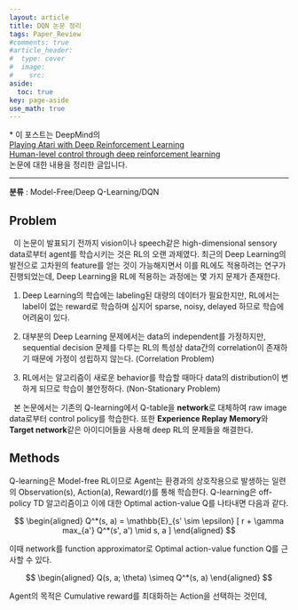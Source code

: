 ```yaml
---
layout: article
title: DQN 논문 정리
tags: Paper_Review
#comments: true
#article_header:
#  type: cover
#  image:
#    src:
aside:
  toc: true
key: page-aside
use_math: true
---
```


  \* 이 포스트는 DeepMind의  
  [Playing Atari with Deep Reinforcement Learning](https://www.cs.toronto.edu/~vmnih/docs/dqn.pdf)    
  [Human-level control through deep reinforcement learning](https://storage.googleapis.com/deepmind-media/dqn/DQNNaturePaper.pdf)  
  논문에 대한 내용을 정리한 글입니다.

  ----------------------------------------------------------------------

**분류** : Model-Free/Deep Q-Learning/DQN  


## Problem

  &nbsp;&nbsp;이 논문이 발표되기 전까지 vision이나 speech같은 high-dimensional sensory data로부터 agent를 학습시키는 것은 RL의 오랜 과제였다. 최근의 Deep Learning의 발전으로 고차원의 feature를 얻는 것이 가능해지면서 이를 RL에도 적용하려는 연구가 진행되었는데, Deep Learning을 RL에 적용하는 과정에는 몇 가지 문제가 존재한다.

  1. Deep Learning의 학습에는 labeling된 대량의 데이터가 필요한지만, RL에서는 label이 없는 reward로 학습하며 심지어 sparse, noisy, delayed 하므로 학습에 어려움이 있다.  

  2. 대부분의 Deep Learning 문제에서는 data의 independent를 가정하지만, sequential decision 문제를 다루는 RL의 특성상 data간의 correlation이 존재하기 때문에 가정이 성립하지 않는다. (Correlation Problem)  

  3. RL에서는 알고리즘이 새로운 behavior를 학습할 때마다 data의 distribution이 변하게 되므로 학습이 불안정하다. (Non-Stationary Problem)  

  &nbsp;&nbsp;본 논문에서는 기존의 Q-learning에서 Q-table을 **network**로 대체하여 raw image data로부터 control policy를 학습한다. 또한 **Experience Replay Memory**와 **Target network**같은 아이디어들을 사용해 deep RL의 문제들을 해결한다.


## Methods

  Q-learning은 Model-free RL이므로 Agent는 환경과의 상호작용으로 발생하는 일련의 Observation(s), Action(a), Reward(r)를 통해 학습한다. Q-learning은 off-policy TD 알고리즘이고 이에 대한 Optimal action-value Q를 나타내면 다음과 같다.

$$
\begin{aligned}
Q^*(s, a) = \mathbb{E}_{s' \sim \epsilon} [ r + \gamma max_{a'} Q^*(s', a') \mid s, a ]
\end{aligned}
$$

   이때 network를 function approximator로 Optimal action-value function Q를 근사할 수 있다.

$$
\begin{aligned}
Q(s, a; \theta) \simeq Q^*(s, a)
\end{aligned}
$$



Agent의 목적은 Cumulative reward를 최대화하는 Action을 선택하는 것인데,

















<!-- - high-dimensional sensory input이 주어졌을 때, agent를 효과적으로 학습시키는 deep learning 알고리즘을 제안  
- CNN model을 사용해 raw pixel을 input으로 받으면 future reward를 추정하는 value function을 output  
- Atari 2600의 6종 아케이드 게임에서 기존 연구를 능가했으며, 그 중 3종의 게임에 대해서 human expert를 능가 -->
